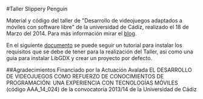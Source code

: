 #Taller Slippery Penguin

Material y código del taller de "Desarrollo de videojuegos adaptados a móviles con software libre" de la universidad de Cádiz, realizado el 18 de Marzo del 2014. Para más información mirar el [blog](http://talleradvuca.wordpress.com/talleres/slippery-penguin-para-android-con-java-y-libgdx/).

En el siguiente [documento](https://docs.google.com/document/d/1F6q4pR9PTWwlikyLe58AtxrP-gDni0kP6OZBjanG9zw/edit?usp=sharing) se puede seguir un tutorial para instalar los requisitos que se debe de tener para la realización del Taller, asi como una guia para instalar LibGDX y crear un proyecto por defecto.

##Agradecimientos
Financiado por la Actuación Avalada EL DESARROLLO DE VIDEOJUEGOS COMO REFUERZO DE CONOCIMIENTOS DE  PROGRAMACIÓN: UNA EXPERIENCIA CON TECNOLOGÍAS MÓVILES (código AAA_14_024) de la convocatoria 2013/14 de la Universidad de Cádiz
